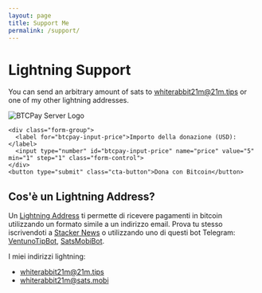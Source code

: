 ```yaml
---
layout: page
title: Support Me
permalink: /support/
---
```

# Lightning Support
You can send an arbitrary amount of sats to [whiterabbit21m@21m.tips][21mtips] or one of
my other lightning addresses.

<div class="btcpay-container">
  <div class="btcpay-logo">
    <img src="/assets/images/btcpay-logo.svg" alt="BTCPay Server Logo">
  </div>
  <form method="POST" action="https://btcpay.whiterabbit21m.com/api/v1/invoices" class="btcpay-form btcpay-form--block">
    <input type="hidden" name="storeId" value="5vHj4TmiyYMCkFUpyBYf6rUDvaJ6YA7B74v2G7iYD9D2" />
    <input type="hidden" name="checkoutDesc" value="Donation" />
    <input type="hidden" name="browserRedirect" value="https://whiterabbit21m-test.github.io/thank-you" />
    <input type="hidden" name="currency" value="USD" />
    
    <div class="form-group">
      <label for="btcpay-input-price">Importo della donazione (USD):</label>
      <input type="number" id="btcpay-input-price" name="price" value="5" min="1" step="1" class="form-control">
    </div>
    <button type="submit" class="cta-button">Dona con Bitcoin</button>
  </form>
</div>

<div class="lightning-info">
  <h2>Cos'è un Lightning Address?</h2>
  <p>Un <a href="https://lightningaddress.com/">Lightning Address</a> ti permette di ricevere pagamenti in bitcoin utilizzando un formato simile a un indirizzo email. Prova tu stesso iscrivendoti a <a href="https://stacker.news/r/whiterabbit21m">Stacker News</a> o utilizzando uno di questi bot Telegram: <a href="https://t.me/VentunoTipBot">VentunoTipBot</a>, <a href="https://t.me/SatsMobiBot">SatsMobiBot</a>.</p>
  <p>I miei indirizzi lightning:</p>
  <ul>
    <li><a href="lightning:whiterabbit21m@21m.tips">whiterabbit21m@21m.tips</a></li>
    <li><a href="lightning:whiterabbit21m@sats.mobi">whiterabbit21m@sats.mobi</a></li>
  </ul>
</div>

[21mtips]: lightning:whiterabbit21m@21m.tips
[satsmobi]: lightning:whiterabbit21m@sats.mobi
